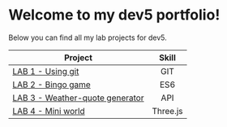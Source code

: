# Welcome to my dev5 portfolio!

Below you can find all my lab projects for dev5.

| Project  | Skill |
| ------------- |:-------------:|
| [LAB 1 - Using git](https://github.com/AlejandroDeWolf/DEV5-LAB1)      | GIT     |
| [LAB 2 - Bingo game](https://github.com/AlejandroDeWolf/DEV5-portfolio/tree/main/lab2-es6)      | ES6     |
| [LAB 3 - Weather-quote generator](https://github.com/AlejandroDeWolf/DEV5-portfolio/tree/main/lab3-api)    |  API    |
| [LAB 4 - Mini world](https://github.com/AlejandroDeWolf/DEV5-portfolio/tree/main/lab4-threejs)    |  Three.js    |
